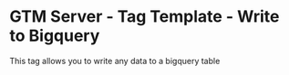 # GTM Server - Tag Template - Write to Bigquery
This tag allows you to write any data to a bigquery table
